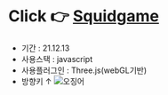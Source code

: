 # Click 👉 <a href="https://awesomeyelim.github.io/Squidgame_clone/">Squidgame</a>
- 기간 : 21.12.13
- 사용스택 : javascript
- 사용플러그인 : Three.js(webGL기반)
- 방향키  ↑ 
![오징어](https://user-images.githubusercontent.com/93499143/147043502-1f6ef8c2-faab-43c7-a4d9-2d4d7251c4b9.png)
